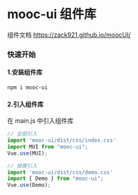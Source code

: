 # mooc-ui 组件库


组件文档
https://zack921.github.io/moocUI/

### 快速开始
#### 1.安装组件库
```bash
npm i mooc-ui
```

#### 2.引入组件库
在 main.js 中引入组件库
```javascript
// 全部引入
import 'mooc-ui/dist/css/index.css'
import MUI from "mooc-ui";
Vue.use(MUI);

// 按需引入
import 'mooc-ui/dist/css/demo.css'
import { Demo } from "mooc-ui";
Vue.use(Demo);
```









